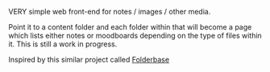 VERY simple web front-end for notes / images / other media. 

Point it to a content folder and each folder within that will become a page which lists either notes or moodboards depending on the type of files within it.
This is still a work in progress.

Inspired by this similar project called [Folderbase](https://rafichaudhury.com/site/blog/Folderbase)
